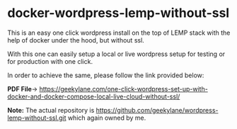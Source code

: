# docker-wordpress-lemp-without-ssl
This is an easy one click wordpress install on the top of LEMP stack with the help of docker under the hood, but without ssl.<br>

With this one can easily setup a local or live wordpress setup for testing or for production with one click.<br>

In order to achieve the same, please follow the link provided below:<br>

<strong>PDF File</strong>-> https://geekylane.com/one-click-wordpress-set-up-with-docker-and-docker-compose-local-live-cloud-without-ssl/<br>

<strong>Note:</strong> The actual repository is https://github.com/geekylane/wordpress-lemp-without-ssl.git which again owned by me.

